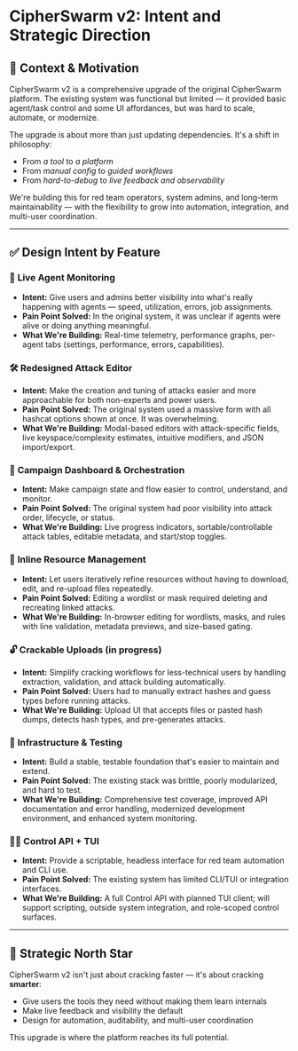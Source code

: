 # CipherSwarm v2: Intent and Strategic Direction

## 🔄 Context & Motivation

CipherSwarm v2 is a comprehensive upgrade of the original CipherSwarm platform. The existing system was functional but limited — it provided basic agent/task control and some UI affordances, but was hard to scale, automate, or modernize.

The upgrade is about more than just updating dependencies. It's a shift in philosophy:

- From _a tool_ to _a platform_
- From _manual config_ to _guided workflows_
- From _hard-to-debug_ to _live feedback and observability_

We're building this for red team operators, system admins, and long-term maintainability — with the flexibility to grow into automation, integration, and multi-user coordination.

---

## ✅ Design Intent by Feature

### 🧠 **Live Agent Monitoring**

- **Intent:** Give users and admins better visibility into what's really happening with agents — speed, utilization, errors, job assignments.
- **Pain Point Solved:** In the original system, it was unclear if agents were alive or doing anything meaningful.
- **What We're Building:** Real-time telemetry, performance graphs, per-agent tabs (settings, performance, errors, capabilities).

### 🛠️ **Redesigned Attack Editor**

- **Intent:** Make the creation and tuning of attacks easier and more approachable for both non-experts and power users.
- **Pain Point Solved:** The original system used a massive form with all hashcat options shown at once. It was overwhelming.
- **What We're Building:** Modal-based editors with attack-specific fields, live keyspace/complexity estimates, intuitive modifiers, and JSON import/export.

### 🎯 **Campaign Dashboard & Orchestration**

- **Intent:** Make campaign state and flow easier to control, understand, and monitor.
- **Pain Point Solved:** The original system had poor visibility into attack order, lifecycle, or status.
- **What We're Building:** Live progress indicators, sortable/controllable attack tables, editable metadata, and start/stop toggles.

### 📂 **Inline Resource Management**

- **Intent:** Let users iteratively refine resources without having to download, edit, and re-upload files repeatedly.
- **Pain Point Solved:** Editing a wordlist or mask required deleting and recreating linked attacks.
- **What We're Building:** In-browser editing for wordlists, masks, and rules with line validation, metadata previews, and size-based gating.

### 🔓 **Crackable Uploads (in progress)**

- **Intent:** Simplify cracking workflows for less-technical users by handling extraction, validation, and attack building automatically.
- **Pain Point Solved:** Users had to manually extract hashes and guess types before running attacks.
- **What We're Building:** Upload UI that accepts files or pasted hash dumps, detects hash types, and pre-generates attacks.

### 🧪 **Infrastructure & Testing**

- **Intent:** Build a stable, testable foundation that's easier to maintain and extend.
- **Pain Point Solved:** The existing stack was brittle, poorly modularized, and hard to test.
- **What We're Building:** Comprehensive test coverage, improved API documentation and error handling, modernized development environment, and enhanced system monitoring.

### 🧑‍💻 **Control API + TUI**

- **Intent:** Provide a scriptable, headless interface for red team automation and CLI use.
- **Pain Point Solved:** The existing system has limited CLI/TUI or integration interfaces.
- **What We're Building:** A full Control API with planned TUI client; will support scripting, outside system integration, and role-scoped control surfaces.

---

## 🧭 Strategic North Star

CipherSwarm v2 isn't just about cracking faster — it's about cracking **smarter**:

- Give users the tools they need without making them learn internals
- Make live feedback and visibility the default
- Design for automation, auditability, and multi-user coordination

This upgrade is where the platform reaches its full potential.
